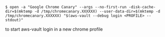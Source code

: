 ` $ open -a "Google Chrome Canary" --args --no-first-run -disk-cache-dir=$(mktemp -d /tmp/chromecanary.XXXXXX) --user-data-dir=$(mktemp -d /tmp/chromecanary.XXXXXX) "$(aws-vault --debug login <PROFILE> --stdout)" `

to start aws-vault login in a new chrome profile
